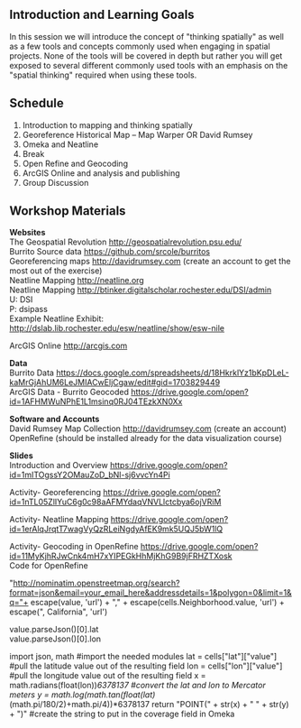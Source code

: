 ## Introduction and Learning Goals

In this session we will introduce the concept of "thinking spatially" as well as a few tools and concepts commonly used when engaging in spatial projects.  None of the tools will be covered in depth but rather you will get exposed to several different commonly used tools with an emphasis on the "spatial thinking" required when using these tools.

## Schedule
1. Introduction to mapping and thinking spatially
2. Georeference Historical Map – Map Warper OR David Rumsey
3. Omeka and Neatline
4. Break 
5. Open Refine and Geocoding
7. ArcGIS Online and analysis and publishing
8. Group Discussion

## Workshop Materials
**Websites**  
The Geospatial Revolution http://geospatialrevolution.psu.edu/  
Burrito Source data https://github.com/srcole/burritos  
Georeferencing maps http://davidrumsey.com (create an account to get the most out of the exercise)  
Neatline Mapping http://neatline.org  
Neatline Mapping http://btinker.digitalscholar.rochester.edu/DSI/admin   
U: DSI  
P: dsipass  
Example Neatline Exhibit: http://dslab.lib.rochester.edu/esw/neatline/show/esw-nile  

ArcGIS Online http://arcgis.com  

**Data**  
Burrito Data https://docs.google.com/spreadsheets/d/18HkrklYz1bKpDLeL-kaMrGjAhUM6LeJMIACwEljCgaw/edit#gid=1703829449  
ArcGIS Data - Burrito Geocoded  https://drive.google.com/open?id=1AFHMWuNPhE1L1msinq0RJ04TEzkXN0Xx

**Software and Accounts**  
David Rumsey Map Collection http://davidrumsey.com (create an account)  
OpenRefine (should be installed already for the data visualization course)

**Slides**  
Introduction and Overview https://drive.google.com/open?id=1mITOgssY2OMauZoD_bNl-sj6vvcYn4Pi  
  
Activity- Georeferencing https://drive.google.com/open?id=1nTL05ZlIYuC6g0c98aAFMYdaqVNVLlctcbya6ojVRiM  
  
Activity- Neatline Mapping https://drive.google.com/open?id=1erAlqJrqtT7wagVyQzRLeiNgdyAfEK9mk5UQJ5bW1lQ  
  
Activity- Geocoding in OpenRefine https://drive.google.com/open?id=11MyKjhRJwCnk4mH7xYIPEGkHhMjKhG9B9jFRHZTXosk    
Code for OpenRefine  

"http://nominatim.openstreetmap.org/search?format=json&email=your_email_here&addressdetails=1&polygon=0&limit=1&q="+ escape(value, 'url') + "," + escape(cells.Neighborhood.value, 'url') + escape(", California", 'url')  

value.parseJson()[0].lat  
value.parseJson()[0].lon  

import json, math #import the needed modules
lat = cells["lat"]["value"] #pull the latitude value out of the resulting field
lon = cells["lon"]["value"] #pull the longitude value out of the resulting field
x = math.radians(float(lon))*6378137 #convert the lat and lon to Mercator meters
y = math.log(math.tan(float(lat)*(math.pi/180/2)+math.pi/4))*6378137 
return "POINT(" + str(x) + " " + str(y) + ")" #create the string to put in the coverage field in Omeka




